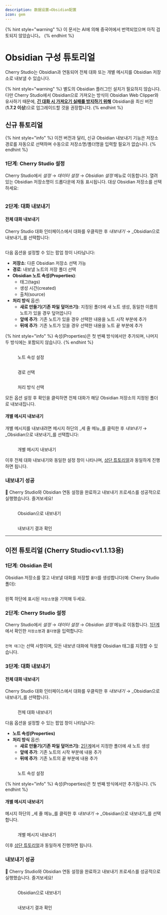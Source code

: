 ```yaml
---
description: 数据设置→Obsidian配置
icon: gem
---
```


{% hint style="warning" %}
이 문서는 AI에 의해 중국어에서 번역되었으며 아직 검토되지 않았습니다。
{% endhint %}

# Obsidian 구성 튜토리얼

Cherry Studio는 Obsidian과 연동되어 전체 대화 또는 개별 메시지를 Obsidian 저장소로 내보낼 수 있습니다.

{% hint style="warning" %}
별도의 Obsidian 플러그인 설치가 필요하지 않습니다. 다만 Cherry Studio에서 Obsidian으로 가져오는 방식이 Obsidian Web Clipper와 유사하기 때문에, **[긴 대화 시 가져오기 실패를 방지하기 위해](https://github.com/obsidianmd/obsidian-clipper/releases/tag/0.7.0)** Obsidian을 최신 버전(**1.7.2 이상**)으로 업그레이드할 것을 권장합니다.
{% endhint %}

## 신규 튜토리얼

{% hint style="info" %}
이전 버전과 달리, 신규 Obsidian 내보내기 기능은 저장소 경로를 자동으로 선택하며 수동으로 저장소명/폴더명을 입력할 필요가 없습니다.
{% endhint %}

### 1단계: Cherry Studio 설정

Cherry Studio에서 _설정_ → _데이터 설정_ → _Obsidian 설정_ 메뉴로 이동합니다. 열려있는 Obsidian 저장소명이 드롭다운에 자동 표시됩니다. 대상 Obsidian 저장소를 선택하세요:

<figure><img src="../.gitbook/assets/image (142).png" alt=""><figcaption></figcaption></figure>

### 2단계: 대화 내보내기

#### 전체 대화 내보내기

Cherry Studio 대화 인터페이스에서 대화를 우클릭한 후 _내보내기_ → _Obsidian으로 내보내기_를 선택합니다:

<figure><img src="../.gitbook/assets/image (143).png" alt=""><figcaption></figcaption></figure>

다음 옵션을 설정할 수 있는 팝업 창이 나타납니다:
* **저장소**: 다른 Obsidian 저장소 선택 가능
* **경로**: 내보낼 노트의 저장 폴더 선택
* **Obsidian 노트 속성(Properties)**:
  * 태그(tags)
  * 생성 시간(created)
  * 출처(source)
* **처리 방식** 옵션:
  * **새로 만들기(기존 파일 덮어쓰기)**: 지정된 폴더에 새 노트 생성, 동일한 이름의 노트가 있을 경우 덮어씁니다
  * **앞에 추가**: 기존 노트가 있을 경우 선택한 내용을 노트 시작 부분에 추가
  * **뒤에 추가**: 기존 노트가 있을 경우 선택한 내용을 노트 끝 부분에 추가

{% hint style="info" %}
속성(Properties)은 첫 번째 방식에서만 추가되며, 나머지 두 방식에는 포함되지 않습니다.
{% endhint %}

<figure><img src="../.gitbook/assets/image (144).png" alt=""><figcaption><p>노트 속성 설정</p></figcaption></figure>

<figure><img src="../.gitbook/assets/image (145).png" alt=""><figcaption><p>경로 선택</p></figcaption></figure>

<figure><img src="../.gitbook/assets/image (146).png" alt=""><figcaption><p>처리 방식 선택</p></figcaption></figure>

모든 옵션 설정 후 확인을 클릭하면 전체 대화가 해당 Obsidian 저장소의 지정된 폴더로 내보내집니다.

#### 개별 메시지 내보내기

개별 메시지를 내보내려면 메시지 하단의 _세 줄 메뉴_를 클릭한 후 _내보내기_ → _Obsidian으로 내보내기_를 선택합니다:

<figure><img src="../.gitbook/assets/image (147).png" alt=""><figcaption><p>개별 메시지 내보내기</p></figcaption></figure>

이후 전체 대화 내보내기와 동일한 설정 창이 나타나며, [상단 튜토리얼](obsidian.md#dao-chu-wan-zheng-dui-hua)과 동일하게 진행하면 됩니다.

### 내보내기 성공

🎉 Cherry Studio와 Obsidian 연동 설정을 완료하고 내보내기 프로세스를 성공적으로 실행했습니다. 즐겨보세요!

<figure><img src="../.gitbook/assets/image (140).png" alt=""><figcaption><p>Obsidian으로 내보내기</p></figcaption></figure>

<figure><img src="../.gitbook/assets/image (139).png" alt=""><figcaption><p>내보내기 결과 확인</p></figcaption></figure>

***

## 이전 튜토리얼 (Cherry Studio<v1.1.13용)

### 1단계: Obsidian 준비

Obsidian 저장소를 열고 내보낼 대화를 저장할 `폴더`를 생성합니다(예: Cherry Studio 폴더):

<figure><img src="../.gitbook/assets/image (127).png" alt=""><figcaption></figcaption></figure>

왼쪽 하단에 표시된 `저장소명`을 기억해 두세요.

### 2단계: Cherry Studio 설정

Cherry Studio에서 _설정_ → _데이터 설정_ → _Obsidian 설정_ 메뉴로 이동합니다. [1단계](obsidian.md#di-yi-bu)에서 확인한 `저장소명`과 `폴더명`을 입력합니다:

<figure><img src="../.gitbook/assets/image (129).png" alt=""><figcaption></figcaption></figure>

`전역 태그`는 선택 사항이며, 모든 내보낸 대화에 적용할 Obsidian 태그를 지정할 수 있습니다.

### 3단계: 대화 내보내기

#### 전체 대화 내보내기

Cherry Studio 대화 인터페이스에서 대화를 우클릭한 후 _내보내기_ → _Obsidian으로 내보내기_를 선택합니다.

<figure><img src="../.gitbook/assets/image (138).png" alt=""><figcaption><p>전체 대화 내보내기</p></figcaption></figure>

다음 옵션을 설정할 수 있는 팝업 창이 나타납니다:
* **노트 속성(Properties)**
* **처리 방식** 옵션:
  * **새로 만들기(기존 파일 덮어쓰기)**: [2단계](obsidian.md#di-er-bu)에서 지정한 폴더에 새 노트 생성
  * **앞에 추가**: 기존 노트의 시작 부분에 내용 추가
  * **뒤에 추가**: 기존 노트의 끝 부분에 내용 추가

<figure><img src="../.gitbook/assets/image (137).png" alt=""><figcaption><p>노트 속성 설정</p></figcaption></figure>

{% hint style="info" %}
속성(Properties)은 첫 번째 방식에서만 추가됩니다.
{% endhint %}

#### 개별 메시지 내보내기

메시지 하단의 _세 줄 메뉴_를 클릭한 후 _내보내기_ → _Obsidian으로 내보내기_를 선택합니다.

<figure><img src="../.gitbook/assets/image (141).png" alt=""><figcaption><p>개별 메시지 내보내기</p></figcaption></figure>

이후 [상단 튜토리얼](obsidian.md#dao-chu-wan-zheng-dui-hua)과 동일하게 진행하면 됩니다.

### 내보내기 성공

🎉 Cherry Studio와 Obsidian 연동 설정을 완료하고 내보내기 프로세스를 성공적으로 실행했습니다. 즐겨보세요!

<figure><img src="../.gitbook/assets/image (140).png" alt=""><figcaption><p>Obsidian으로 내보내기</p></figcaption></figure>

<figure><img src="../.gitbook/assets/image (139).png" alt=""><figcaption><p>내보내기 결과 확인</p></figcaption></figure>